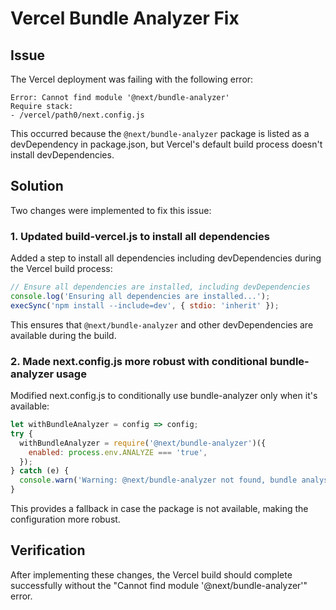 # Vercel Bundle Analyzer Fix

## Issue

The Vercel deployment was failing with the following error:

```
Error: Cannot find module '@next/bundle-analyzer'
Require stack:
- /vercel/path0/next.config.js
```

This occurred because the `@next/bundle-analyzer` package is listed as a devDependency in package.json, but Vercel's default build process doesn't install devDependencies.

## Solution

Two changes were implemented to fix this issue:

### 1. Updated build-vercel.js to install all dependencies

Added a step to install all dependencies including devDependencies during the Vercel build process:

```javascript
// Ensure all dependencies are installed, including devDependencies
console.log('Ensuring all dependencies are installed...');
execSync('npm install --include=dev', { stdio: 'inherit' });
```

This ensures that `@next/bundle-analyzer` and other devDependencies are available during the build.

### 2. Made next.config.js more robust with conditional bundle-analyzer usage

Modified next.config.js to conditionally use bundle-analyzer only when it's available:

```javascript
let withBundleAnalyzer = config => config;
try {
  withBundleAnalyzer = require('@next/bundle-analyzer')({
    enabled: process.env.ANALYZE === 'true',
  });
} catch (e) {
  console.warn('Warning: @next/bundle-analyzer not found, bundle analysis disabled');
}
```

This provides a fallback in case the package is not available, making the configuration more robust.

## Verification

After implementing these changes, the Vercel build should complete successfully without the "Cannot find module '@next/bundle-analyzer'" error.
